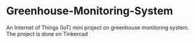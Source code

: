 # Greenhouse-Monitoring-System
An Internet of Things (IoT) mini project on greenhouse monitoring system. The project is done on Tinkercad
